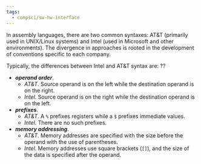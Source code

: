 ```yaml
---
tags:
  - compsci/sw-hw-interface
---
```

In assembly languages, there are two common syntaxes: AT&T (primarily used in UNIX/Linux systems) and Intel (used in Microsoft and other environments). The divergence in approaches is rooted in the development of conventions specific to each company. 

Typically, the differences between Intel and AT&T syntax are: 
??
- ***operand order***.
	- *AT&T*. Source operand is on the left while the destination operand is on the right.
	- *Intel*. Source operand is on the right while the destination operand is on the left.
- ***prefixes***.
	- *AT&T*. A `%` prefixes registers while a `$` prefixes immediate values.
	- *Intel*. There are no such prefixes.
- ***memory addressing***.
	- *AT&T*. Memory addresses are specified with the size before the operand with the use of parentheses.
	- *Intel*. Memory addresses use square brackets (`[]`), and the size of the data is specified after the operand.